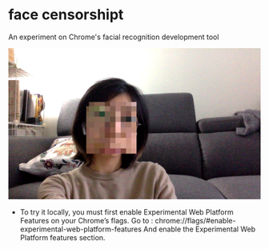 # face censorshipt
An experiment on Chrome's facial recognition development tool

![display](img1.png)

* To try it locally, you must first enable Experimental Web Platform Features on your Chrome’s flags. 
Go to :
chrome://flags/#enable-experimental-web-platform-features
And enable the Experimental Web Platform features section.
